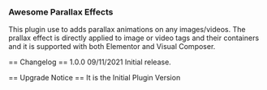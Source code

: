 ### Awesome Parallax Effects

This plugin use to adds parallax animations on any images/videos. The prallax effect is directly applied to image or video tags and their containers and it is supported with both Elementor and Visual Composer.

== Changelog ==
1.0.0
09/11/2021 Initial release.

== Upgrade Notice ==
It is the Initial Plugin Version